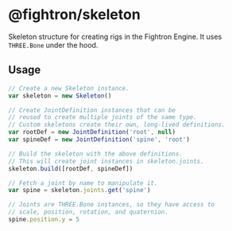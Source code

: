 # @fightron/skeleton

Skeleton structure for creating rigs in the Fightron Engine. It uses `THREE.Bone` under the hood.

## Usage

```javascript
// Create a new Skeleton instance.
var skeleton = new Skeleton()

// Create JointDefinition instances that can be
// reused to create multiple joints of the same type.
// Custom skeletons create their own, long-lived definitions.
var rootDef = new JointDefinition('root', null)
var spineDef = new JointDefinition('spine', 'root')

// Build the skeleton with the above definitions.
// This will create joint instances in skeleton.joints.
skeleton.build([rootDef, spineDef])

// Fetch a joint by name to manipulate it.
var spine = skeleton.joints.get('spine')

// Joints are THREE.Bone instances, so they have access to
// scale, position, rotation, and quaternion.
spine.position.y = 5
```

